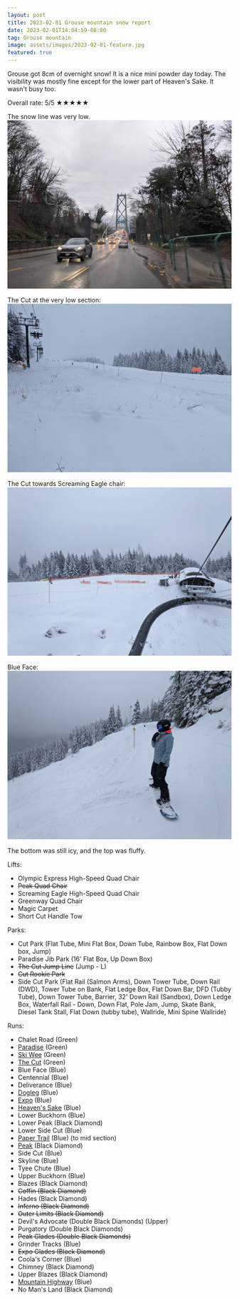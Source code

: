 ```yaml
---
layout: post
title: 2023-02-01 Grouse mountain snow report
date: 2023-02-01T14:04:59-08:00
tag: Grouse mountain
image: assets/images/2023-02-01-feature.jpg
featured: true
---
```


Grouse got 8cm of overnight snow! It is a nice mini powder day today. The visibility was mostly fine except for the lower part of Heaven's Sake. It wasn't busy too.

Overall rate: 5/5 ★★★★★

The snow line was very low.
![](/assets/images/2023-02-01-low-snow-line-lions-gate-bridge.jpg)


The Cut at the very low section:
![](/assets/images/2023-02-01-the-cut-low.jpg)

The Cut towards Screaming Eagle chair:
![](/assets/images/2023-02-01-the-cut-low-2.jpg)

Blue Face:
![](/assets/images/2023-02-01-blue-face.jpg)

The bottom was still icy, and the top was fluffy.

Lifts:

* Olympic Express High-Speed Quad Chair
* <del>Peak Quad Chair</del>
* Screaming Eagle High-Speed Quad Chair
* Greenway Quad Chair
* Magic Carpet
* Short Cut Handle Tow

Parks:

* Cut Park (Flat Tube, Mini Flat Box, Down Tube, Rainbow Box, Flat Down box, Jump)
* Paradise Jib Park (16' Flat Box, Up Down Box)
* <del>The Cut Jump Line</del> (Jump - L)
* <del>Cut Rookie Park</del>
* Side Cut Park (Flat Rail (Salmon Arms), Down Tower Tube, Down Rail (DWD), Tower Tube on Bank, Flat Ledge Box, Flat Down Bar, DFD (Tubby Tube), Down Tower Tube, Barrier, 32' Down Rail (Sandbox), Down Ledge Box, Waterfall Rail - Down, Down Flat, Pole Jam, Jump, Skate Bank, Diesel Tank Stall, Flat Down (tubby tube), Wallride, Mini Spine Wallride)

Runs:

* Chalet Road (Green)
* [Paradise](/grouse/paradise) (Green)
* [Ski Wee](/magic-carpet/) (Green)
* [The Cut](/grouse/the-cut/) (Green)
* Blue Face (Blue)
* Centennial (Blue)
* Deliverance (Blue)
* [Dogleg](/dogleg/) (Blue)
* [Expo](/grouse/expo/) (Blue)
* [Heaven's Sake](/heavens-sake/) (Blue)
* Lower Buckhorn (Blue)
* Lower Peak (Black Diamond)
* Lower Side Cut (Blue)
* [Paper Trail](/paper-trail/) (Blue) (to mid section)
* [Peak](/grouse/peak/) (Black Diamond)
* Side Cut (Blue)
* Skyline (Blue)
* Tyee Chute (Blue)
* Upper Buckhorn (Blue)
* Blazes (Black Diamond)
* <del>Coffin (Black Diamond)</del>
* Hades (Black Diamond)
* <del>Inferno (Black Diamond)</del>
* <del>Outer Limits (Black Diamond)</del>
* Devil's Advocate (Double Black Diamonds) (Upper)
* Purgatory (Double Black Diamonds)
* <del>Peak Glades (Double Black Diamonds)</del>
* Grinder Tracks (Blue)
* <del>Expo Glades (Black Diamond)</del>
* Coola's Corner (Blue)
* Chimney (Black Diamond)
* Upper Blazes (Black Diamond)
* [Mountain Highway](/grouse/mountain-highway/) (Blue)
* No Man's Land (Black Diamond)


